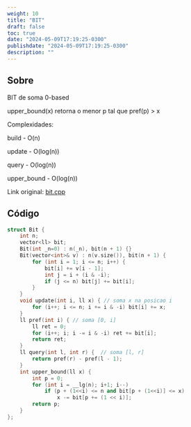 ```yaml
---
weight: 10
title: "BIT"
draft: false
toc: true
date: "2024-05-09T17:19:25-0300"
publishdate: "2024-05-09T17:19:25-0300"
description: ""
---
```


## Sobre
 BIT de soma 0-based

 

 upper_bound(x) retorna o menor p tal que pref(p) > x 



 Complexidades:

 build - O(n)

 update - O(log(n))

 query - O(log(n))

 upper_bound - O(log(n))



Link original: [bit.cpp](https://github.com/brunomaletta/Biblioteca/tree/master/Codigo/Estruturas/bit.cpp)

## Código
```cpp
struct Bit {
	int n;
	vector<ll> bit;
	Bit(int _n=0) : n(_n), bit(n + 1) {}
	Bit(vector<int>& v) : n(v.size()), bit(n + 1) {
		for (int i = 1; i <= n; i++) {
			bit[i] += v[i - 1];
			int j = i + (i & -i);
			if (j <= n) bit[j] += bit[i];
		}
	}
	void update(int i, ll x) { // soma x na posicao i
		for (i++; i <= n; i += i & -i) bit[i] += x;
	}
	ll pref(int i) { // soma [0, i]
		ll ret = 0;
		for (i++; i; i -= i & -i) ret += bit[i];
		return ret;
	}
	ll query(int l, int r) {  // soma [l, r]
		return pref(r) - pref(l - 1); 
	}
	int upper_bound(ll x) {
		int p = 0;
		for (int i = __lg(n); i+1; i--) 
			if (p + (1<<i) <= n and bit[p + (1<<i)] <= x)
				x -= bit[p += (1 << i)];
		return p;
	}
};
```
